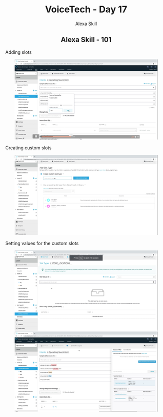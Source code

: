 <div align="center">
  <h1>VoiceTech - Day 17</h1>
  <p>Alexa Skill</p>
</div>

<h2 align="center">Alexa Skill - 101</h2>

Adding slots 

<div align="center">
  <img src="../../assets/day17/creatingslot.png" alt="voicetech" height="250">
</div>

Creating custom slots

<div align="center">
  <img src="../../assets/day17/customslot.png" alt="voicetech" height="250">
</div>

Setting values for the custom slots

<div align="center">
  <img src="../../assets/day17/settingsamplevalues.png" alt="voicetech" height="250">
</div>

<div align="center">
  <img src="../../assets/day17/customslot1.png" alt="voicetech" height="250">
</div>